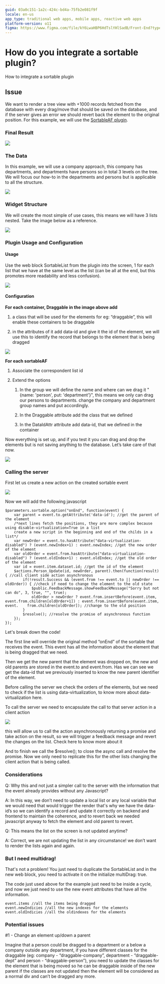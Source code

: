 ```yaml
---
guid: 03a0c151-1a2c-424c-bd4a-75fb2e081f9f
locale: en-us
app_type: traditional web apps, mobile apps, reactive web apps
platform-version: o11
figma: https://www.figma.com/file/kY6LwaHBP6HdTslYHlSadB/Front-End?type=design&node-id=1244%3A480&mode=design&t=w0CsyqjU2ISN71Gv-1
---
```


# How do you integrate a sortable plugin?

How to integrate a sortable plugin

## Issue

We want to render a tree view with +1000 records fetched from the database with every drag/move that should be saved on the database, and if the server gives an error we should revert back the element to the original position. For this example, we will use the [SortableAF plugin](https://www.outsystems.com/forge/component-overview/7688/sortable-af).

### Final Result

![](images/sort1.gif)

### The Data

In this example, we will use a company approach, this company has departments, and departments have persons so in total 3 levels on the tree. We will focus our how-to in the departments and persons but is applicable to all the structure.

![](images/sort2.png)

### Widget Structure

We will create the most simple of use cases, this means we will have 3 lists nested. Take the image below as a reference.

![](images/sort3.png)

### Plugin Usage and Configuration

#### Usage
Use the web block SortableList from the plugin into the screen, 1 for each list that we have at the same level as the list (can be all at the end, but this promotes more readability and less confusion).

![](images/sort4.png)

#### Configuration
**For each container, Draggable<X> in the image above add** 
1. a class that will be used for the elements for eg: “draggable”, this will enable these containers to be draggable 

1. in the attributes of it add data-id and give it the id of the element, we will use this to identify the record that belongs to the element that is being dragged

![](images/sort5.png)

**For each sortableAF** 

1. Associate the correspondent list id

1. Extend the options

    1. In the group we will define the name and where can we drag it "{name: 'person', put: 'department'}", this means we only can drag our persons to departments. change the company and department group names and put accordingly.

    1. In the Draggable attribute add the class that we defined

    1. In the DataIdAttr attribute add data-id, that we defined in the container

Now everything is set up, and if you test it you can drag and drop the elements but is not saving anything to the database. Let’s take care of that now.

![](images/sort6.png)

### Calling the server
First let us create a new action on the created sortable event

![](images/sort7.png)

Now we will add the following javascript


    $parameters.sortable.option("onEnd", function(event) { 
	    var parent = event.to.getAttribute('data-id'); //get the parent of the element 
	    /*next lines fetch the positions, they are more complex because using disable-virtualization=True in a list
	    create a new script in the beginning and end of the childs in a list*/
	    var newOrder = event.to.hasAttribute("data-virtualization-disabled") ? (event.newIndex+1) : event.newIndex; //get the new order of the element
	    var oldOrder = event.from.hasAttribute("data-virtualization-disabled") ? (event.oldIndex+1) : event.oldIndex; //get the old order of the element
	    var id = event.item.dataset.id; //get the id of the element
	    $actions.Person_Update(id, newOrder, parent).then(function(result) { //call client side action asynchronous 
            if(!result.Success && (event.from !== event.to || newOrder !== oldOrder)) { //check if need to change the element to the old state
                $public.FeedbackMessage.showFeedbackMessage("Sorry but not can do", 3, true, "", true);
                oldOrder > newOrder ? event.from.insertBefore(event.item, event.from.children[oldOrder+1]) : event.from.insertBefore(event.item, event.    from.children[oldOrder]); //change to the old position
            }
            $resolve(); //resolve the promise of asynchronous function
        });
    });
Let's break down the code!

The first line will override the original method “onEnd” of the sortable that receives the event. This event has all the information about the element that is being dragged that we need.

Then we get the new parent that the element was dropped on, the new and old parents are stored in the event.to and event.from. Has we can see we get the data-id that we previously inserted to know the new parent identifier of the element.

Before calling the server we check the orders of the elements, but we need to check if the list is using data-virtualization, to know more about data-virtualization here.

To call the server we need to encapsulate the call to that server action in a client action

![](images/dort8.png)

this will allow us to call the action asynchronously returning a promise and take action on the result, so we will trigger a feedback message and revert the changes on the list. Check here to know more about it

And to finish we call the $resolve(); to close the async call and resolve the promise. Now we only need to replicate this for the other lists changing the client action that is being called.

### Considerations
Q: Why this and not just a simpler call to the server with the information that the event already provides without any Javascript? 

A: In this way, we don’t need to update a local list or any local variable that we would need that would trigger the render that's why we have the data-id’s so we can identify a record and update it correctly on backend and frontend to maintain the coherence, and to revert back we needed javascript anyway to fetch the element and old parent to revert.

Q: This means the list on the screen is not updated anytime?

A: Correct, we are not updating the list in any circumstance! we don’t want to render the lists again and again.

### But I need multidrag!
That's not a problem! You just need to duplicate the SortableList and in the new web block, you need to activate it on the initialize multiDrag: true.

The code just used above for the example just need to be inside a cycle, and now we just need to use the new event attributes that have all the information.


    event.items //all the items being dragged
    event.newIndicies //all the new indexes for the elements
    event.oldIndicies //all the oldindexes for the elements

### Potential issues
#1 - Change an element up/down a parent

Imagine that a person could be dragged to a department or a below a company outside any department, if you have different classes for the draggable (eg: company - “draggable-company”, department - “draggable-dept” and person - “draggable-person”), you need to update the classes for the element that is being moved so he can be draggable inside of the new parent if the classes are not updated then the element will be considered as a normal div and can’t be dragged any more.
